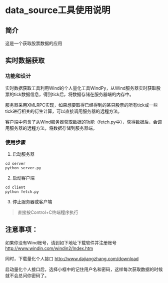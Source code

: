 data_source工具使用说明
===============

简介
-------------

这是一个获取股票数据的应用

实时数据获取
--------------- 

### 功能和设计

实时数据获取工具利用Wind的个人量化工具WindPy，从Wind服务器实时获取股票的tick数据信息，得到tick后，将数据存储在服务器端的内存中。

服务器采用XMLRPC实现，如果想要取得已经得到的某只股票的所有tick或一些tick进行相关的衍生计算，可以直接调用服务器的远程方法。

客户端中包含了从Wind服务器获取数据的功能（fetch.py中），获得数据后，会调用服务器的远程方法，将数据存储到服务器端。

### 使用步骤

1. 启动服务器

```
cd server
python server.py 
``` 

2. 启动客户端

``` 
cd client 
python fetch.py 
``` 

3. 停止服务器或客户端

> 直接按Control+C终端程序执行


注意事项：
----------------- 
如果你没有Wind账号，请到如下地址下载软件并注册账号
http://www.windin.com/windin2/Index.htm 

同时，下载量化个人接口
http://www.dajiangzhang.com/download

启动量化个人接口后，选择小框中的记住用户名和密码，这样每次获取数据的时候就不会总问你密码了。
